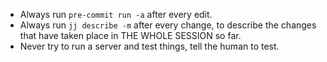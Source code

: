 - Always run `pre-commit run -a` after every edit.
- Always run `jj describe -m` after every change, to describe the changes that have taken place in THE WHOLE SESSION so far.
- Never try to run a server and test things, tell the human to test.
